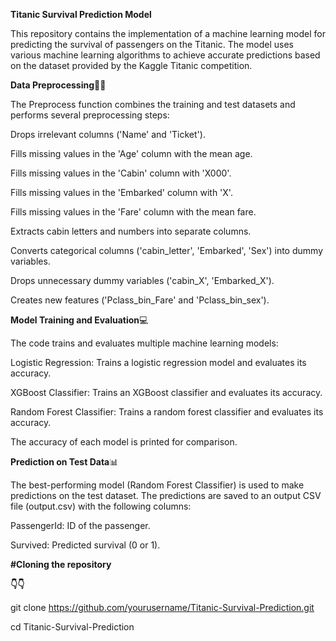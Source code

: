 **Titanic Survival Prediction Model**

This repository contains the implementation of a machine learning model for predicting the survival of passengers on the Titanic. The model uses various machine learning algorithms to achieve accurate predictions based on the dataset provided by the Kaggle Titanic competition.

**Data Preprocessing**📙📙

The Preprocess function combines the training and test datasets and performs several preprocessing steps:

Drops irrelevant columns ('Name' and 'Ticket').

Fills missing values in the 'Age' column with the mean age.

Fills missing values in the 'Cabin' column with 'X000'.

Fills missing values in the 'Embarked' column with 'X'.

Fills missing values in the 'Fare' column with the mean fare.

Extracts cabin letters and numbers into separate columns.

Converts categorical columns ('cabin_letter', 'Embarked', 'Sex') into dummy variables.

Drops unnecessary dummy variables ('cabin_X', 'Embarked_X').

Creates new features ('Pclass_bin_Fare' and 'Pclass_bin_sex').

**Model Training and Evaluation**💻

The code trains and evaluates multiple machine learning models:

Logistic Regression: Trains a logistic regression model and evaluates its accuracy.

XGBoost Classifier: Trains an XGBoost classifier and evaluates its accuracy.

Random Forest Classifier: Trains a random forest classifier and evaluates its accuracy.

The accuracy of each model is printed for comparison.

**Prediction on Test Data**📊

The best-performing model (Random Forest Classifier) is used to make predictions on the test dataset. The predictions are saved to an output CSV file (output.csv) with the following columns:

PassengerId: ID of the passenger.

Survived: Predicted survival (0 or 1).


**#Cloning the repository**

**👇👇**

git clone https://github.com/yourusername/Titanic-Survival-Prediction.git

cd Titanic-Survival-Prediction
